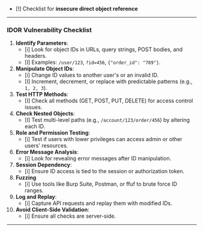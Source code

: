 - [!] Checklist for **insecure direct object reference**
---
### **IDOR Vulnerability Checklist**

1. **Identify Parameters**:
    - [i] Look for object IDs in URLs, query strings, POST bodies, and headers.
    - [I] Examples: `/user/123`, `?id=456`, `{"order_id": "789"}`.
2. **Manipulate Object IDs**:    
    - [i] Change ID values to another user's or an invalid ID.
    - [I] Increment, decrement, or replace with predictable patterns (e.g., `1, 2, 3`).
3. **Test HTTP Methods**:
    - [I] Check all methods (GET, POST, PUT, DELETE) for access control issues.
4. **Check Nested Objects**:
    - [I] Test multi-level paths (e.g., `/account/123/order/456`) by altering each ID.
5. **Role and Permission Testing**:
    - [i] Test if users with lower privileges can access admin or other users' resources.
6. **Error Message Analysis**:
    - [i] Look for revealing error messages after ID manipulation.
7. **Session Dependency**:
    - [i] Ensure ID access is tied to the session or authorization token.
8. **Fuzzing**
    - [i] Use tools like Burp Suite, Postman, or ffuf to brute force ID ranges.
9. **Log and Replay**: 
    - [i] Capture API requests and replay them with modified IDs.
10. **Avoid Client-Side Validation**:
    - [i] Ensure all checks are server-side.

---